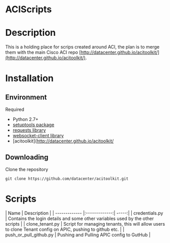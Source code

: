 # ACIScripts

# Description
This is a holding place for scrips created around ACI, the plan is to merge them with the main Cisco ACI repo [http://datacenter.github.io/acitoolkit/](http://datacenter.github.io/acitoolkit/).

# Installation

## Environment

Required

* Python 2.7+
* [setuptools package](https://pypi.python.org/pypi/setuptools)
* [requests library](http://docs.python-requests.org/en/latest/user/install/#install)
* [websocket-client library](https://github.com/liris/websocket-client)
* [acitoolkit](http://datacenter.github.io/acitoolkit/

## Downloading

Clone the repository

    git clone https://github.com/datacenter/acitoolkit.git

# Scripts
| Name          | Description             |
| ------------- |:-------------:| -----:|
| credentials.py  | Contains the login details and some other variables used by the other scripts |
| clone_tenant.py | Script for managing tenants, this will allow users to clone Tenant config on APIC, pushing to github etc. |
| push_or_pull_github.py | Pushing and Pulling APIC config to GutHub |
